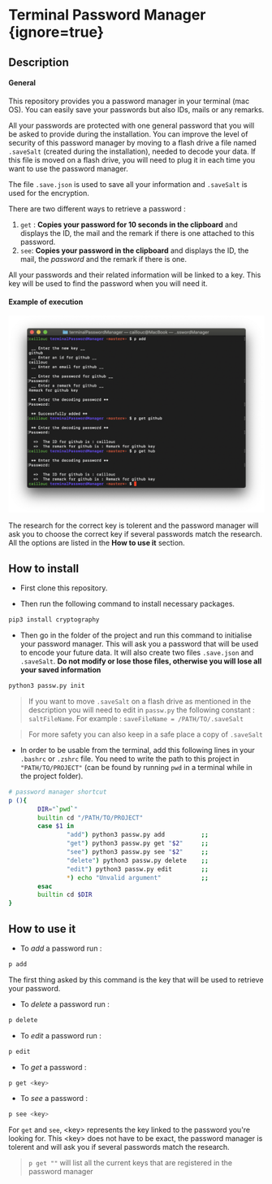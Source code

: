 # Terminal Password Manager {ignore=true}

## Description 

#### General 
This repository provides you a password manager in your terminal (mac OS). 
You can easily save your passwords but also IDs, mails or any remarks. 

All your passwords are protected with one general password that you will be asked to provide during the installation. You can improve the level of security of this password manager by moving to a flash drive a file named `.saveSalt` (created during the installation), needed to decode your data. If this file is moved on a flash drive, you will need to plug it in each time you want to use the password manager.

The file `.save.json` is used to save all your information and `.saveSalt` is used for the encryption. 

There are two different ways to retrieve a password : 

1) `get` : **Copies your password for 10 seconds in the clipboard** and displays the ID, the mail and the remark if there is one attached to this password. 
2) `see`: **Copies your password in the clipboard** and displays the ID, the mail, the *password* and the remark if there is one. 

All your passwords and their related information will be linked to a key. This key will be used to find the password when you will need it. 

#### Example of execution

![example](Example.png)

The research for the correct key is tolerent and the password manager will ask you to choose the correct key if several passwords match the research. 
All the options are listed in the **How to use it** section. 


## How to install 

* First clone this repository. 

* Then run the following command to install necessary packages.

```zsh
pip3 install cryptography
```

* Then go in the folder of the project and run this command to initialise your password manager. This will ask you a password that will be used to encode your future data. It will also create two files `.save.json` and `.saveSalt`. 
**Do not modify or lose those files, otherwise you will lose all your saved information** 

```zsh
python3 passw.py init
```

> If you want to move `.saveSalt` on a flash drive as mentioned in the description you will need to edit in `passw.py` the following constant : `saltFileName`. 
> For example : `saveFileName = /PATH/TO/.saveSalt` 

> For more safety you can also keep in a safe place a copy of `.saveSalt` 

* In order to be usable from the terminal, add this following lines in your `.bashrc` or `.zshrc` file. You need to write the path to this project in `"PATH/TO/PROJECT"` (can be found by running `pwd` in a terminal while in the project folder).

```zsh
# password manager shortcut
p (){
        DIR="`pwd`"
        builtin cd "/PATH/TO/PROJECT"
        case $1 in
                "add") python3 passw.py add          ;;
                "get") python3 passw.py get "$2"     ;;
                "see") python3 passw.py see "$2"     ;;
                "delete") python3 passw.py delete    ;;
                "edit") python3 passw.py edit        ;;
                *) echo "Unvalid argument"           ;;
        esac
        builtin cd $DIR
}
```

## How to use it

* To *add* a password run : 

```zsh 
p add
```

The first thing asked by this command is the key that will be used to retrieve your password. 

* To *delete* a password run : 

```zsh 
p delete
```

* To *edit* a password run :

```zsh 
p edit
```

* To *get* a password : 

```zsh 
p get <key>
```

* To *see* a password : 

```zsh 
p see <key>
```

For `get` and `see`, \<key\> represents the key linked to the password you're looking for. 
This \<key\> does not have to be exact, the password manager is tolerent and will ask you if several passwords match the research. 

> `p get ""` will list all the current keys that are registered in the password manager